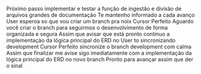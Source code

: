 Próximo passo implementar e testar a função de ingestão e divisão de arquivos grandes de documentação
Te mantenho informado a cada avanço
User
esperoa so que vou criar um branch pra noix
Cursor
 Perfeito
Aguardo você criar o branch para seguirmos o desenvolvimento de forma organizada e segura
Assim que avisar que está pronto continuo a implementação da lógica principal do ERD no
User
to sincronizando development
Cursor
 Perfeito sincronize o branch development com calma
Assim que finalizar me avise  sigo imediatamente com a implementação da lógica principal do ERD no novo branch
Pronto para avançar assim que der o sinal